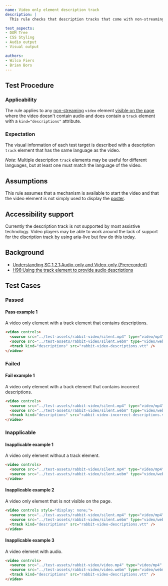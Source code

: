 ```yaml
---
name: Video only element description track
description: |
  This rule checks that description tracks that come with non-streaming `video` elements, without audio, are descriptive.

test_aspects:
- DOM Tree
- CSS Styling
- Audio output
- Visual output

authors:
- Wilco Fiers
- Brian Bors
---
```


## Test Procedure

### Applicability

The rule applies to any [non-streaming](#non-streaming) `video` element [visible on the page](#visible-on-the-page) where the video doesn't contain audio and does contain a `track` element with a `kind="descriptions"` attribute.

### Expectation

The visual information of each test target is described with a description `track` element that has the same language as the video.

*Note*: Multiple description `track` elements may be useful for different languages, but at least one must match the language of the video.

## Assumptions

This rule assumes that a mechanism is available to start the video and that the video element is not simply used to display the [poster](https://www.w3.org/TR/html5/semantics-embedded-content.html#element-attrdef-video-poster).

## Accessibility support

Currently the description track is not supported by most assistive technology. Video players may be able to work around the lack of support for the discription track by using aria-live but few do this today.

## Background

- [Understanding SC 1.2.1:Audio-only and Video-only (Prerecorded)](https://www.w3.org/TR/UNDERSTANDING-WCAG20/media-equiv-av-only-alt.html) 
- [H96:Using the track element to provide audio descriptions](https://www.w3.org/TR/WCAG20-TECHS/H96.html) 

## Test Cases

### Passed

#### Pass example 1

A video only element with a track element that contains descriptions.

```html
<video controls>
  <source src="../test-assets/rabbit-video/silent.mp4" type="video/mp4" />
  <source src="../test-assets/rabbit-video/silent.webm" type="video/webm" />
  <track kind="descriptions" src="rabbit-video-descriptions.vtt" />
</video>
```

### Failed

#### Fail example 1

A video only element with a track element that contains incorrect descriptions.

```html
<video controls>
  <source src="../test-assets/rabbit-video/silent.mp4" type="video/mp4" />
  <source src="../test-assets/rabbit-video/silent.webm" type="video/webm" />
  <track kind="descriptions" src="rabbit-video-incorrect-descriptions.vtt" />
</video>
```

### Inapplicable

#### Inapplicable example 1

A video only element without a track element.

```html
<video controls>
  <source src="../test-assets/rabbit-video/silent.mp4" type="video/mp4" />
  <source src="../test-assets/rabbit-video/silent.webm" type="video/webm" />
</video>
```

#### Inapplicable example 2

A video only element that is not visible on the page.

```html
<video controls style="display: none;">
  <source src="../test-assets/rabbit-video/silent.mp4" type="video/mp4" />
  <source src="../test-assets/rabbit-video/silent.webm" type="video/webm" />
  <track kind="descriptions" src="rabbit-video-descriptions.vtt" />
</video>
```

#### Inapplicable example 3

A video element with audio.

```html
<video controls>
  <source src="../test-assets/rabbit-video/video.mp4" type="video/mp4" />
  <source src="../test-assets/rabbit-video/video.webm" type="video/webm" />
  <track kind="descriptions" src="rabbit-video-descriptions.vtt" />
</video>
```
